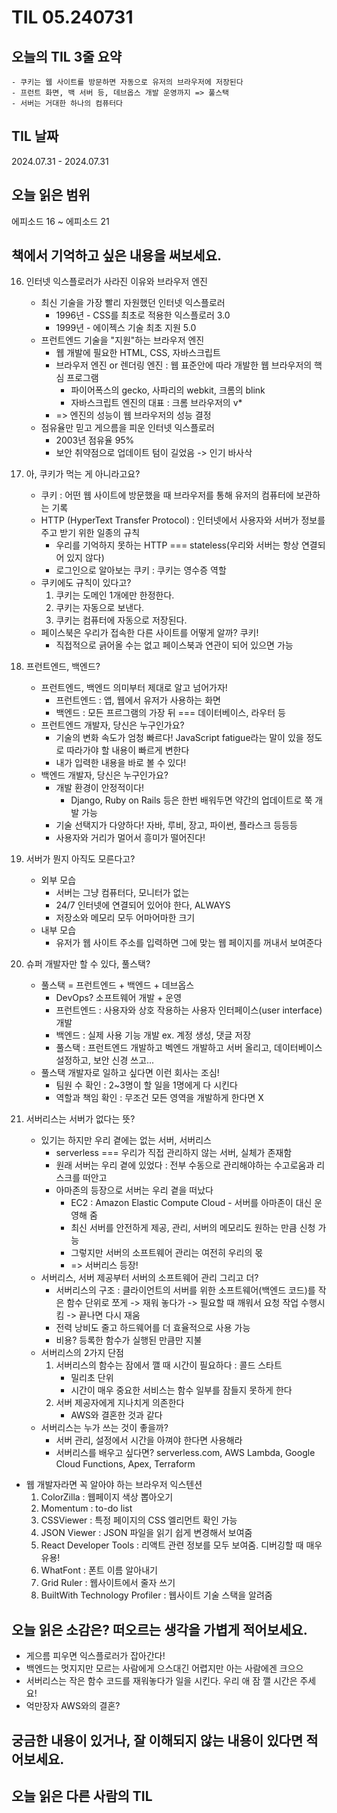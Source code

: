 # TIL 05.240731

## 오늘의 TIL 3줄 요약

    - 쿠키는 웹 사이트를 방문하면 자동으로 유저의 브라우저에 저장된다
    - 프런트 화면, 백 서버 등, 데브옵스 개발 운영까지 => 풀스택
    - 서버는 거대한 하나의 컴퓨터다

## TIL 날짜

2024.07.31 - 2024.07.31

## 오늘 읽은 범위

에피소드 16 ~ 에피소드 21

## 책에서 기억하고 싶은 내용을 써보세요.

16. 인터넷 익스플로러가 사라진 이유와 브라우저 엔진
    - 최신 기술을 가장 빨리 자원했던 인터넷 익스플로러
      - 1996년 - CSS를 최초로 적용한 익스플로러 3.0
      - 1999년 - 에이젝스 기술 최초 지원 5.0
    - 프런트엔드 기술을 "지원"하는 브라우저 엔진
      - 웹 개발에 필요한 HTML, CSS, 자바스크립트
      - 브라우저 엔진 or 렌더링 엔진 : 웹 표준안에 따라 개발한 웹 브라우저의 핵심 프로그램
        - 파이어폭스의 gecko, 사파리의 webkit, 크롬의 blink
        - 자바스크립트 엔진의 대표 : 크롬 브라우저의 v\*
      - => 엔진의 성능이 웹 브라우저의 성능 결정
    - 점유율만 믿고 게으름을 피운 인터넷 익스플로러
      - 2003년 점유율 95%
      - 보안 취약점으로 업데이트 텀이 길었음 -> 인기 바사삭
17. 아, 쿠키가 먹는 게 아니라고요?

    - 쿠키 : 어떤 웹 사이트에 방문했을 때 브라우저를 통해 유저의 컴퓨터에 보관하는 기록
    - HTTP (HyperText Transfer Protocol) : 인터넷에서 사용자와 서버가 정보를 주고 받기 위한 일종의 규칙
      - 우리를 기억하지 못하는 HTTP === stateless(우리와 서버는 항상 연결되어 있지 않다)
      - 로그인으로 알아보는 쿠키 : 쿠키는 영수증 역할
    - 쿠키에도 규칙이 있다고?
      1. 쿠키는 도메인 1개에만 한정한다.
      2. 쿠키는 자동으로 보낸다.
      3. 쿠키는 컴퓨터에 자동으로 저장된다.
    - 페이스북은 우리가 접속한 다른 사이트를 어떻게 알까? 쿠키!
      - 직접적으로 긁어올 수는 없고 페이스북과 연관이 되어 있으면 가능

18. 프런트엔드, 백엔드?

    - 프런트엔드, 백엔드 의미부터 제대로 알고 넘어가자!
      - 프런트엔드 : 앱, 웹에서 유저가 사용하는 화면
      - 백엔드 : 모든 프르그램의 가장 뒤 === 데이터베이스, 라우터 등
    - 프런트엔드 개발자, 당신은 누구인가요?
      - 기술의 변화 속도가 엄청 빠르다! JavaScript fatigue라는 말이 있을 정도로 따라가야 할 내용이 빠르게 변한다
      - 내가 입력한 내용을 바로 볼 수 있다!
    - 백엔드 개발자, 당신은 누구인가요?
      - 개발 환경이 안정적이다!
        - Django, Ruby on Rails 등은 한번 배워두면 약간의 업데이트로 쭉 개발 가능
      - 기술 선택지가 다양하다! 자바, 루비, 장고, 파이썬, 플라스크 등등등
      - 사용자와 거리가 멀어서 흥미가 떨어진다!

19. 서버가 뭔지 아직도 모른다고?

    - 외부 모습
      - 서버는 그냥 컴퓨터다, 모니터가 없는
      - 24/7 인터넷에 연결되어 있어야 한다, ALWAYS
      - 저장소와 메모리 모두 어마어마한 크기
    - 내부 모습
      - 유저가 웹 사이트 주소를 입력하면 그에 맞는 웹 페이지를 꺼내서 보여준다

20. 슈퍼 개발자만 할 수 있다, 풀스택?

    - 풀스택 = 프런트엔드 + 백엔드 + 데브옵스
      - DevOps? 소프트웨어 개발 + 운영
      - 프런트엔드 : 사용자와 상호 작용하는 사용자 인터페이스(user interface) 개발
      - 백엔드 : 실제 사용 기능 개발 ex. 계정 생성, 댓글 저장
      - 풀스택 : 프런트엔드 개발하고 벡엔드 개발하고 서버 올리고, 데이터베이스 설정하고, 보안 신경 쓰고...
    - 풀스택 개발자로 일하고 싶다면 이런 회사는 조심!
      - 팀원 수 확인 : 2~3명이 할 일을 1명에게 다 시킨다
      - 역할과 책임 확인 : 무조건 모든 영역을 개발하게 한다면 X

21. 서버리스는 서버가 없다는 뜻?
    - 있기는 하지만 우리 곁에는 없는 서버, 서버리스
      - serverless === 우리가 직접 관리하지 않는 서버, 실체가 존재함
      - 원래 서버는 우리 곁에 있었다 : 전부 수동으로 관리해야하는 수고로움과 리스크를 떠안고
      - 아마존의 등장으로 서버는 우리 곁을 떠났다
        - EC2 : Amazon Elastic Compute Cloud - 서버를 아마존이 대신 운영해 줌
        - 최신 서버를 안전하게 제공, 관리, 서버의 메모리도 원하는 만큼 신청 가능
        - 그렇지만 서버의 소프트웨어 관리는 여전히 우리의 몫
        - => 서버리스 등장!
    - 서버리스, 서버 제공부터 서버의 소프트웨어 관리 그리고 더?
      - 서버리스의 구조 : 클라이언트의 서버를 위한 소프트웨어(백엔드 코드)를 작은 함수 단위로 쪼게 -> 재워 놓다가 -> 필요할 때 깨워서 요청 작업 수행시킴 -> 끝나면 다시 재움
      - 전력 낭비도 줄고 하드웨어를 더 효율적으로 사용 가능
      - 비용? 등록한 함수가 실행된 만큼만 지불
    - 서버리스의 2가지 단점
      1. 서버리스의 함수는 잠에서 깰 때 시간이 필요하다 : 콜드 스타트
         - 밀리초 단위
         - 시간이 매우 중요한 서비스는 함수 일부를 잠들지 못하게 한다
      2. 서버 제공자에게 지나치게 의존한다
         - AWS와 결혼한 것과 같다
    - 서버리스는 누가 쓰는 것이 좋을까?
      - 서버 관리, 설정에서 시간을 아껴야 한다면 사용해라
      - 서버리스를 배우고 싶다면? serverless.com, AWS Lambda, Google Cloud Functions, Apex, Terraform

- 웹 개발자라면 꼭 알아야 하는 브라우저 익스텐션
  1. ColorZilla : 웹페이지 색상 뽑아오기
  2. Momentum : to-do list
  3. CSSViewer : 특정 페이지의 CSS 엘리먼트 확인 가능
  4. JSON Viewer : JSON 파일을 읽기 쉽게 변경해서 보여줌
  5. React Developer Tools : 리액트 관련 정보를 모두 보여줌. 디버깅할 때 매우 유용!
  6. WhatFont : 폰트 이름 알아내기
  7. Grid Ruler : 웹사이트에서 줄자 쓰기
  8. BuiltWith Technology Profiler : 웹사이트 기술 스택을 알려줌

## 오늘 읽은 소감은? 떠오르는 생각을 가볍게 적어보세요.

- 게으름 피우면 익스플로러가 잡아간다!
- 백엔드는 멋지지만 모르는 사람에게 으스대긴 어렵지만 아는 사람에겐 크으으
- 서버리스는 작은 함수 코드를 재워놓다가 일을 시킨다. 우리 애 잠 깰 시간은 주세요!
- 억만장자 AWS와의 결혼?

## 궁금한 내용이 있거나, 잘 이해되지 않는 내용이 있다면 적어보세요.

## 오늘 읽은 다른 사람의 TIL
